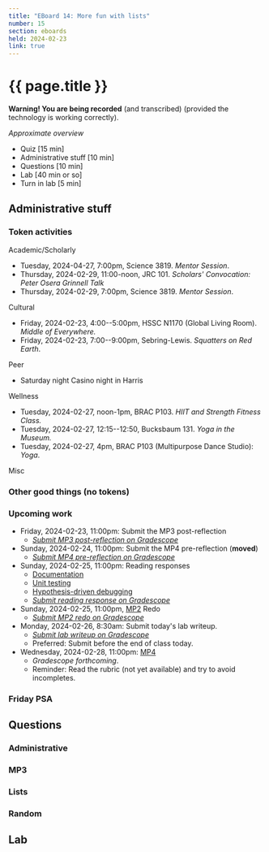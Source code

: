 ```yaml
---
title: "EBoard 14: More fun with lists"
number: 15
section: eboards
held: 2024-02-23
link: true
---
```

# {{ page.title }}

**Warning! You are being recorded** (and transcribed) (provided the technology
is working correctly).

_Approximate overview_

* Quiz [15 min]
* Administrative stuff [10 min]
* Questions [10 min]
* Lab [40 min or so]
* Turn in lab [5 min]

Administrative stuff
--------------------

### Token activities

Academic/Scholarly

* Tuesday, 2024-04-27, 7:00pm, Science 3819.
  _Mentor Session_.
* Thursday, 2024-02-29, 11:00-noon, JRC 101.
  _Scholars' Convocation: Peter Osera Grinnell Talk_
* Thursday, 2024-02-29, 7:00pm, Science 3819.
  _Mentor Session_. 

Cultural

* Friday, 2024-02-23, 4:00--5:00pm, HSSC N1170 (Global Living Room).
  _Middle of Everywhere._
* Friday, 2024-02-23, 7:00--9:00pm, Sebring-Lewis.
  _Squatters on Red Earth_.

Peer

* Saturday night Casino night in Harris

Wellness

* Tuesday, 2024-02-27, noon-1pm, BRAC P103.
  _HIIT and Strength Fitness Class._
* Tuesday, 2024-02-27, 12:15--12:50, Bucksbaum 131.
  _Yoga in the Museum._
* Tuesday, 2024-02-27, 4pm, BRAC P103 (Multipurpose Dance Studio):
  _Yoga_.

Misc

### Other good things (no tokens)

### Upcoming work

* Friday, 2024-02-23, 11:00pm: Submit the MP3 post-reflection
    * [_Submit MP3 post-reflection on Gradescope_](https://www.gradescope.com/courses/690100/assignments/4087964)
* Sunday, 2024-02-24, 11:00pm: Submit the MP4 pre-reflection (**moved**)
    * [_Submit MP4 pre-reflection on Gradescope_](https://www.gradescope.com/courses/690100/assignments/4136298/)
* Sunday, 2024-02-25, 11:00pm: Reading responses
    * [Documentation](../readings/documenting-your-code)
    * [Unit testing](../readings/rackunit)
    * [Hypothesis-driven debugging](../readings/hypothesis-driven-debugging)
    * [_Submit reading response on Gradescope_](https://www.gradescope.com/courses/690100/assignments/4146408)
* Sunday, 2024-02-25, 11:00pm, [MP2](../mps/mp2) Redo
    * [_Submit MP2 redo on Gradescope_](https://www.gradescope.com/courses/690100/assignments/4113572/)
* Monday, 2024-02-26, 8:30am: Submit today's lab writeup.
    * [_Submit lab writeup on Gradescope_](https://www.gradescope.com/courses/690100/assignments/4146369)
    * Preferred: Submit before the end of class today.
* Wednesday, 2024-02-28, 11:00pm: [MP4](../mps/mp4)
    * _Gradescope forthcoming_.
    * Reminder: Read the rubric (not yet available) and try to avoid incompletes.

### Friday PSA

Questions
---------

### Administrative

### MP3

### Lists

### Random

Lab
---

